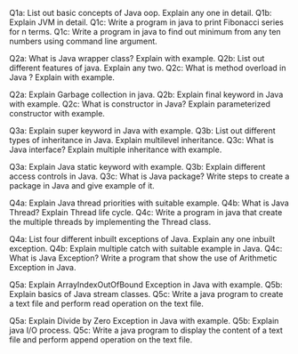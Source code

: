 Q1a: List out basic concepts of Java oop. Explain any one in detail.
Q1b: Explain JVM in detail.
Q1c: Write a program in java to print Fibonacci series for n terms.
Q1c: Write a program in java to find out minimum from any ten numbers using command line argument.

Q2a: What is Java wrapper class? Explain with example.
Q2b: List out different features of java. Explain any two.
Q2c: What is method overload in Java ? Explain with example.

Q2a: Explain Garbage collection in java.
Q2b: Explain final keyword in Java with example.
Q2c: What is constructor in Java? Explain parameterized constructor with example.

Q3a: Explain super keyword in Java with example.
Q3b: List out different types of inheritance in Java. Explain multilevel inheritance.
Q3c: What is Java interface? Explain multiple inheritance with example.

Q3a: Explain Java static keyword with example.
Q3b: Explain different access controls in Java.
Q3c: What is Java package? Write steps to create a package in Java and give example of it.

Q4a: Explain Java thread priorities with suitable example.
Q4b: What is Java Thread? Explain Thread life cycle.
Q4c: Write a program in java that create the multiple threads by implementing the Thread class.

Q4a: List four different inbuilt exceptions of Java. Explain any one inbuilt exception.
Q4b: Explain multiple catch with suitable example in Java.
Q4c: What is Java Exception? Write a program that show the use of Arithmetic Exception in Java.

Q5a: Explain ArrayIndexOutOfBound Exception in Java with example.
Q5b: Explain basics of Java stream classes.
Q5c: Write a java program to create a text file and perform read operation on the text file.

Q5a: Explain Divide by Zero Exception in Java with example.
Q5b: Explain java I/O process.
Q5c: Write a java program to display the content of a text file and perform append operation on the text file.
